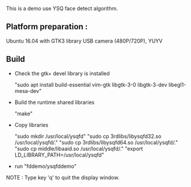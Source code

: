 This is a demo use YSQ face detect algorithm.

## Platform preparation :

 Ubuntu 16.04 with GTK3 library
 USB camera (480P/720P), YUYV

## Build
* Check the gtk+ devel library is installed

	"sudo apt install build-essential vim-gtk libgtk-3-0 libgtk-3-dev libegl1-mesa-dev"

* Build the runtime shared libraries

	"make"

* Copy libraries 
 
	"sudo mkdir /usr/local/ysqfd"
	"sudo cp 3rdlibs/libysqfd32.so /usr/local/ysqfd/."
	"sudo cp 3rdlibs/libysqfd64.so /usr/local/ysqfd/."
	"sudo cp middle/libaaid.so /usr/local/ysqfd/."
	"export LD_LIBRARY_PATH=/usr/local/ysqfd"

* run "fddemo/ysqfddemo"

NOTE :
  Type key 'q' to quit the display window.
